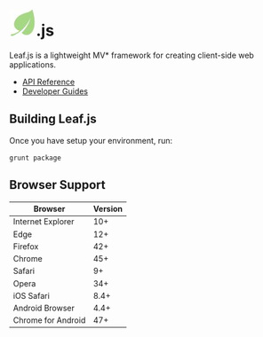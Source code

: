 # ![logo](docs/images/logo.jpg).js

Leaf.js is a lightweight MV* framework for creating client-side web applications.

* [API Reference](docs/api.md)
* [Developer Guides](docs/guides.md)

## Building Leaf.js

Once you have setup your environment, run:

    grunt package

## Browser Support

| Browser            | Version |
| ------------------ | ------- |
| Internet Explorer  | 10+     |
| Edge               | 12+     |
| Firefox            | 42+     |
| Chrome             | 45+     |
| Safari             | 9+      |
| Opera              | 34+     |
| iOS Safari         | 8.4+    |
| Android Browser    | 4.4+    |
| Chrome for Android | 47+     |

